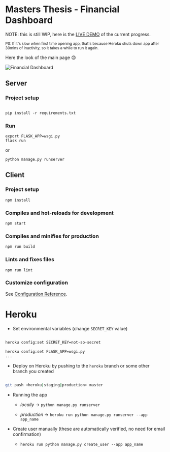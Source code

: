 
# Masters Thesis - Financial Dashboard



NOTE: this is still WIP, here is the [LIVE DEMO](https://dp-finance.herokuapp.com/) of the current progress.

<sub>PS: If it's slow when first time opening app, that's because Heroku shuts down app after 30mins of inactivity, 
so it takes a while to run it again.</sub>

Here the look of the main page :heart_eyes:

![Financial Dashboard](/public/images/dashboard.png)


## Server

  

### Project setup



```

pip install -r requirements.txt

```



### Run

```
export FLASK_APP=wsgi.py
flask run
```


or


```
python manage.py runserver
```



## Client



### Project setup

```
npm install

```



### Compiles and hot-reloads for development

```
npm start

```



### Compiles and minifies for production

```
npm run build

```



### Lints and fixes files

```
npm run lint

```


### Customize configuration

See [Configuration Reference](https://cli.vuejs.org/config/).


# Heroku

* Set environmental variables (change `SECRET_KEY` value)


```bash

heroku config:set SECRET_KEY=not-so-secret

heroku config:set FLASK_APP=wsgi.py
...

```



* Deploy on Heroku by pushing to the `heroku` branch or some other branch you created



```bash

git push <heroku|staging|production> master

```

* Running the app

	-  *locally* -> `python manage.py runserver`

	-  *production* -> `heroku run python manage.py runserver --app app_name`



* Create user manually (these are automatically verified, no need for email confirmation)

	-  `heroku run python manage.py create_user --app app_name`
